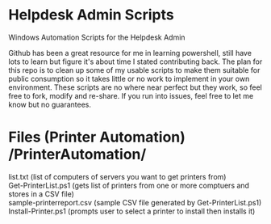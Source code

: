 # Helpdesk Admin Scripts
Windows Automation Scripts for the Helpdesk Admin

Github has been a great resource for me in learning powershell, still have lots to learn but figure it's about time I stated contributing back. The plan for this repo is to clean up some of my usable scripts to make them suitable for public consumption so it takes little or no work to implement in your own environment.
These scripts are no where near perfect but they work, so feel free to fork, modify and re-share.
If you run into issues, feel free to let me know but no guarantees.

# Files (Printer Automation) /PrinterAutomation/
list.txt (list of computers of servers you want to get printers from) <br/>
Get-PrinterList.ps1 (gets list of printers from one or more comptuers and stores in a CSV file) <br/>
sample-printerreport.csv (sample CSV file generated by Get-PrinterList.ps1) <br/>
Install-Printer.ps1 (prompts user to select a printer to install then installs it)<br/>
